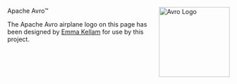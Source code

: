 Apache Avro™<img align="right" height="160" src="doc/assets/icons/logo.svg" alt="Avro Logo"/>

The Apache Avro airplane logo on this page has been designed by [Emma Kellam](https://github.com/emmak3l) for use by this project.
